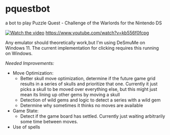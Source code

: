# pquestbot

a bot to play Puzzle Quest - Challenge of the Warlords for the Nintendo DS

[![Watch the video](https://img.youtube.com/vi/kb556f0fcpg/maxresdefault.jpg)](https://youtu.be/kb556f0fcpg)
https://www.youtube.com/watch?v=kb556f0fcpg

Any emulator should theoretically work,but I'm using DeSmuMe on Windows 11. The current implementation for clicking requires this running on Windows.


*Needed Improvements:*
- Move Optimization:
    - Better skull move optimization, determine if the future game grid results in a series of skulls and prioritize that one. Currently it just picks a skull to be moved over everything else, but this might just mean its lining up other gems by moving a skull
    - Detection of wild gems and logic to detect a series with a wild gem
    - Determine why sometimes it thinks no moves are available
- Game State:
    - Detect if the game board has settled. Currently just waiting arbitrarily some time between moves.
- Use of spells

